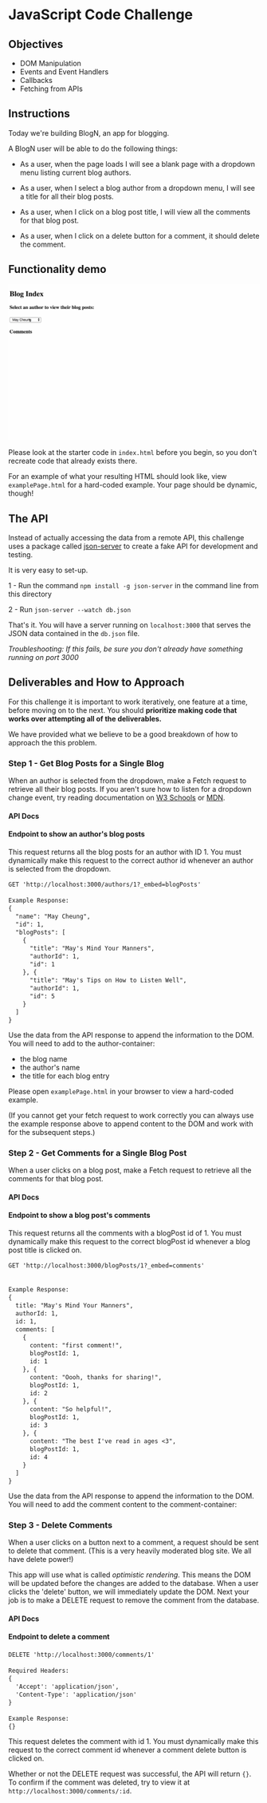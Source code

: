 # JavaScript Code Challenge

## Objectives

- DOM Manipulation
- Events and Event Handlers
- Callbacks
- Fetching from APIs

## Instructions

Today we're building BlogN, an app for blogging.

A BlogN user will be able to do the following things:

  - As a user, when the page loads I will see a blank page with a dropdown menu listing current blog authors.

  - As a user, when I select a blog author from a dropdown menu, I will see a title for all their blog posts.

  - As a user, when I click on a blog post title, I will view all the comments for that blog post.

  - As a user, when I click on a delete button for a comment, it should delete the comment.

## Functionality demo
  ![Example](./example.gif "Example Functionality")

Please look at the starter code in `index.html` before you begin, so you don't recreate code that already exists there.

For an example of what your resulting HTML should look like, view `examplePage.html` for a hard-coded example. Your page should be dynamic, though!

## The API

Instead of actually accessing the data from a remote API, this challenge uses a package called [json-server](https://github.com/typicode/json-server) to create a fake API for development and testing.

It is very easy to set-up.

1 - Run the command `npm install -g json-server` in the command line from this directory

2 - Run  `json-server --watch db.json`

That's it. You will have a server running on `localhost:3000` that serves the JSON data contained in the `db.json` file.

*Troubleshooting: If this fails, be sure you don't already have something running on port 3000*


## Deliverables and How to Approach

For this challenge it is important to work iteratively, one feature at a time, before moving on to the next. You should **prioritize making code that works over attempting all of the deliverables.**

We have provided what we believe to be a good breakdown of how to approach the this problem.

### Step 1 - Get Blog Posts for a Single Blog

When an author is selected from the dropdown, make a Fetch request to retrieve all their blog posts. If you aren't sure how to listen for a dropdown change event, try reading documentation on [W3 Schools](https://www.w3schools.com/jsref/event_onchange.asp) or [MDN](https://developer.mozilla.org/en-US/docs/Web/Events/change).

#### API Docs
#### Endpoint to show an author's blog posts
This request returns all the blog posts for an author with ID 1. You must dynamically make this request to the correct author id whenever an author is selected from the dropdown.

```
GET 'http://localhost:3000/authors/1?_embed=blogPosts'

Example Response:
{
  "name": "May Cheung",
  "id": 1,
  "blogPosts": [
    {
      "title": "May's Mind Your Manners",
      "authorId": 1,
      "id": 1
    }, {
      "title": "May's Tips on How to Listen Well",
      "authorId": 1,
      "id": 5
    }
  ]
}
```

Use the data from the API response to append the information to the DOM. You will need to add to the author-container:

- the blog name
- the author's name
- the title for each blog entry

Please open `examplePage.html` in your browser to view a hard-coded example.

(If you cannot get your fetch request to work correctly you can always use the example response above to append content to the DOM and work with for the subsequent steps.)

### Step 2 - Get Comments for a Single Blog Post

When a user clicks on a blog post, make a Fetch request to retrieve all the comments for that blog post.

#### API Docs
#### Endpoint to show a blog post's comments
This request returns all the comments with a blogPost id of 1. You must dynamically make this request to the correct blogPost id whenever a blog post title is clicked on.

```
GET 'http://localhost:3000/blogPosts/1?_embed=comments'


Example Response:
{
  title: "May's Mind Your Manners",
  authorId: 1,
  id: 1,
  comments: [
    {
      content: "first comment!",
      blogPostId: 1,
      id: 1
    }, {
      content: "Oooh, thanks for sharing!",
      blogPostId: 1,
      id: 2
    }, {
      content: "So helpful!",
      blogPostId: 1,
      id: 3
    }, {
      content: "The best I've read in ages <3",
      blogPostId: 1,
      id: 4
    }
  ]
}
```

Use the data from the API response to append the information to the DOM. You will need to add the comment content to the comment-container:

### Step 3 - Delete Comments

When a user clicks on a button next to a comment, a request should be sent to delete that comment. (This is a very heavily moderated blog site. We all have delete power!)

This app will use what is called *optimistic rendering*. This means the DOM will be updated before the changes are added to the database.  When a user clicks the 'delete' button, we will immediately update the DOM.  Next your job is to make a DELETE request to remove the comment from the database.

#### API Docs
#### Endpoint to delete a comment

```
DELETE 'http://localhost:3000/comments/1'

Required Headers:
{
  'Accept': 'application/json',
  'Content-Type': 'application/json'
}

Example Response:
{}

```

This request deletes the comment with id 1. You must dynamically make this request to the correct comment id whenever a comment delete button is clicked on.

Whether or not the DELETE request was successful, the API will return `{}`. To confirm if the comment was deleted, try to view it at `http://localhost:3000/comments/:id`. 


